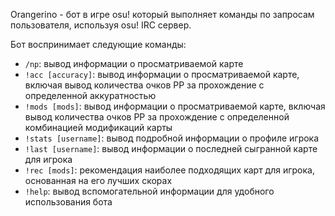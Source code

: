 Orangerino - бот в игре osu! который выполняет команды по запросам пользователя, используя osu! IRC сервер.

Бот воспринимает следующие команды:


* `/np`: вывод информации о просматриваемой карте
* `!acc [accuracy]`: вывод информации о просматриваемой карте, включая вывод количества очков PP за прохождение с определенной аккуратностью
* `!mods [mods]`: вывод информации о просматриваемой карте, включая вывод количества очков PP за прохождение с определенной комбинацией модификаций карты
* `!stats [username]`: вывод подробной информации о профиле игрока
* `!last [username]`: вывод информации о последней сыгранной карте для игрока
* `!rec [mods]`: рекомендация наиболее подходящих карт для игрока, основанная на его лучших скорах
* `!help`: вывод вспомогательной информации для удобного использования бота
